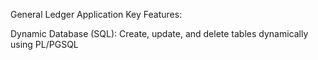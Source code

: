 General Ledger Application
Key Features:

   Dynamic Database (SQL):
      Create, update, and delete tables dynamically using PL/PGSQL
